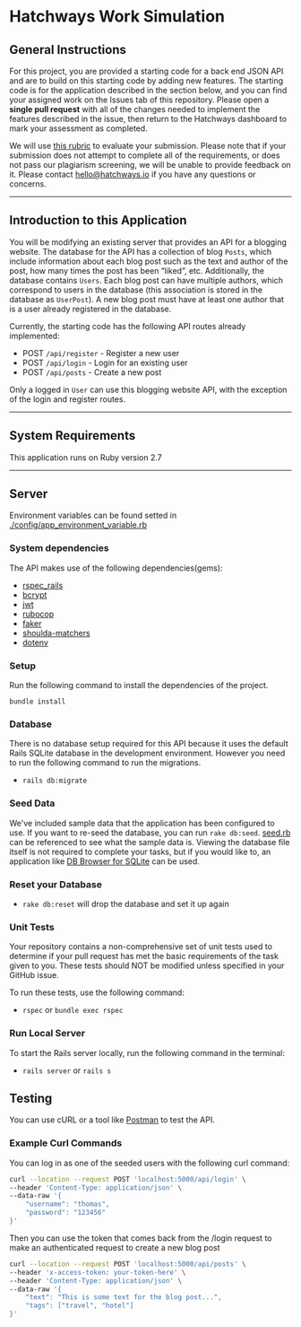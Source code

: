 # Hatchways Work Simulation

## General Instructions

For this project, you are provided a starting code for a back end JSON API and are to build on this starting code by adding new features. The starting code is for the application described in the section below, and you can find your assigned work on the Issues tab of this repository. Please open a **single pull request** with all of the changes needed to implement the features described in the issue, then return to the Hatchways dashboard to mark your assessment as completed.

We will use [this rubric](https://drive.google.com/file/d/1Lfn6JnanBhuSjMDQaIdIBk1_QK7i9mNU/view) to evaluate your submission. Please note that if your submission does not attempt to complete all of the requirements, or does not pass our plagiarism screening, we will be unable to provide feedback on it. Please contact hello@hatchways.io if you have any questions or concerns.

---

## Introduction to this Application

You will be modifying an existing server that provides an API for a blogging website. The database for the API has a collection of blog `Posts`, which include information about each blog post such as the text and author of the post, how many times the post has been “liked”, etc. Additionally, the database contains `Users`. Each blog post can have multiple authors, which correspond to users in the database (this association is stored in the database as `UserPost`). A new blog post must have at least one author that is a user already registered in the database.

Currently, the starting code has the following API routes already implemented:

- POST `/api/register` - Register a new user
- POST `/api/login` - Login for an existing user
- POST `/api/posts` - Create a new post

Only a logged in `User` can use this blogging website API, with the exception of the login and register routes.

---

## System Requirements

This application runs on Ruby version 2.7

---

## Server

Environment variables can be found setted in [./config/app_environment_variable.rb](./config/app_environment_variable.rb)

### System dependencies

The API makes use of the following dependencies(gems):

- [rspec_rails](https://github.com/rspec/rspec-rails)
- [bcrypt](https://rubygems.org/gems/bcrypt/versions/3.1.12)
- [jwt](https://github.com/jwt/ruby-jwt)
- [rubocop](https://docs.rubocop.org/rubocop/index.html)
- [faker](https://github.com/faker-ruby/faker)
- [shoulda-matchers](https://matchers.shoulda.io/docs/v4.1.1/index.html)
- [dotenv](https://github.com/bkeepers/dotenv)

### Setup

Run the following command to install the dependencies of the project.

```
bundle install
```

### Database

There is no database setup required for this API because it uses the default Rails SQLite database in the development environment. However you need to run the following command to run the migrations.

- `rails db:migrate`

### Seed Data

We've included sample data that the application has been configured to use. If you want to re-seed the database, you can run `rake db:seed`. [seed.rb](./db/seed.rb) can be referenced to see what the sample data is. Viewing the database file itself is not required to complete your tasks, but if you would like to, an application like [DB Browser for SQLite](https://sqlitebrowser.org/) can be used.

### Reset your Database

- `rake db:reset` will drop the database and set it up again

### Unit Tests

Your repository contains a non-comprehensive set of unit tests used to determine if your pull request has met the basic requirements of the task given to you. These tests should NOT be modified unless specified in your GitHub issue.

To run these tests, use the following command:

- `rspec` or `bundle exec rspec`

### Run Local Server

To start the Rails server locally, run the following command in the terminal:

- `rails server` or `rails s`

## Testing

You can use cURL or a tool like [Postman](https://www.postman.com/) to test the API.

### Example Curl Commands

You can log in as one of the seeded users with the following curl command:

```bash
curl --location --request POST 'localhost:5000/api/login' \
--header 'Content-Type: application/json' \
--data-raw '{
    "username": "thomas",
    "password": "123456"
}'
```

Then you can use the token that comes back from the /login request to make an authenticated request to create a new blog post

```bash
curl --location --request POST 'localhost:5000/api/posts' \
--header 'x-access-token: your-token-here' \
--header 'Content-Type: application/json' \
--data-raw '{
    "text": "This is some text for the blog post...",
    "tags": ["travel", "hotel"]
}'
```
